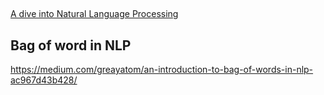 
## 

[A dive into Natural Language Processing](https://medium.com/greyatom/a-dive-into-natural-language-processing-103ae0b0a588)


## Bag of word in NLP

https://medium.com/greayatom/an-introduction-to-bag-of-words-in-nlp-ac967d43b428/

